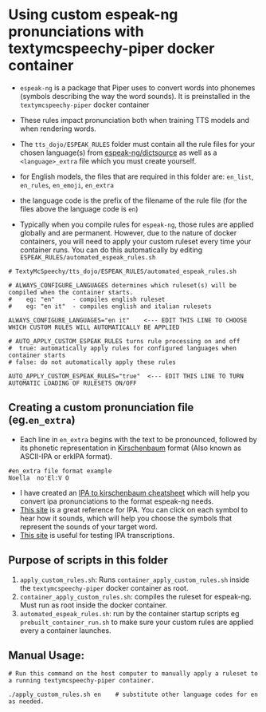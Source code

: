 # Using custom espeak-ng pronunciations with textymcspeechy-piper docker container
- `espeak-ng` is a package that Piper uses to convert words into phonemes (symbols describing the way the word sounds).  It is preinstalled in the `textymcspeechy-piper` docker container
- These rules impact pronunciation both when training TTS models and when rendering words.
- The `tts_dojo/ESPEAK_RULES` folder must contain all the rule files for your chosen language(s) from [espeak-ng/dictsource](https://github.com/espeak-ng/espeak-ng/tree/master/dictsource) as well as a `<language>_extra` file which you must create yourself.
- for English models, the files that are required in this folder are:  `en_list`, `en_rules`, `en_emoji`, `en_extra`
- the language code is the prefix of the filename of the rule file  (for the files above the language code is `en`)

- Typically when you compile rules for `espeak-ng`, those rules are applied globally and are permanent. However, due to the nature of docker containers, you will need to apply your custom ruleset every time your container runs.  You can do this automatically by editing  `ESPEAK_RULES/automated_espeak_rules.sh`
```
# TextyMcSpeechy/tts_dojo/ESPEAK_RULES/automated_espeak_rules.sh

# ALWAYS_CONFIGURE_LANGUAGES determines which ruleset(s) will be compiled when the container starts.
#    eg: "en"     - compiles english ruleset   
#    eg: "en it"  - compiles english and italian rulesets

ALWAYS_CONFIGURE_LANGUAGES="en it"    <--- EDIT THIS LINE TO CHOOSE WHICH CUSTOM RULES WILL AUTOMATICALLY BE APPLIED

# AUTO_APPLY_CUSTOM_ESPEAK_RULES turns rule processing on and off
#  true: automatically apply rules for configured languages when container starts 
# false: do not automatically apply these rules  

AUTO_APPLY_CUSTOM_ESPEAK_RULES="true"  <--- EDIT THIS LINE TO TURN AUTOMATIC LOADING OF RULESETS ON/OFF
```

## Creating a custom pronunciation file (eg.`en_extra`)
- Each line in `en_extra` begins with the text to be pronounced, followed by its phonetic representation in [Kirschenbaum](https://en.wikipedia.org/wiki/Kirshenbaum) format (Also known as ASCII-IPA or erkIPA format).

```
#en_extra file format example
Noella  no'El:V O
```

- I have created an [IPA to kirschenbaum cheatsheet](/docs/IPA_to_kirschenbaum_cheatsheet.md) which will help you convert ipa pronunciations to the format espeak-ng needs.
- [This site](https://www.internationalphoneticalphabet.org/ipa-sounds/ipa-chart-with-sounds/) is a great reference for IPA.  You can click on each symbol to hear how it sounds, which will help you choose the symbols that represent the sounds of your target word.
- [This site](https://ipa-reader.com/) is useful for testing IPA transcriptions.


## Purpose of scripts in this folder
  1. `apply_custom_rules.sh`: Runs `container_apply_custom_rules.sh` inside the `textymcspeechy-piper` docker container as root.
  2. `container_apply_custom_rules.sh`:  compiles the ruleset for espeak-ng.  Must run as root inside the docker container.  
  3. `automated_espeak_rules.sh`:   run by the container startup scripts eg `prebuilt_container_run.sh` to make sure your custom rules are applied every a container launches.

##  Manual Usage:
```
# Run this command on the host computer to manually apply a ruleset to a running textymcspeechy-piper container.

./apply_custom_rules.sh en    # substitute other language codes for en as needed. 
```
   
